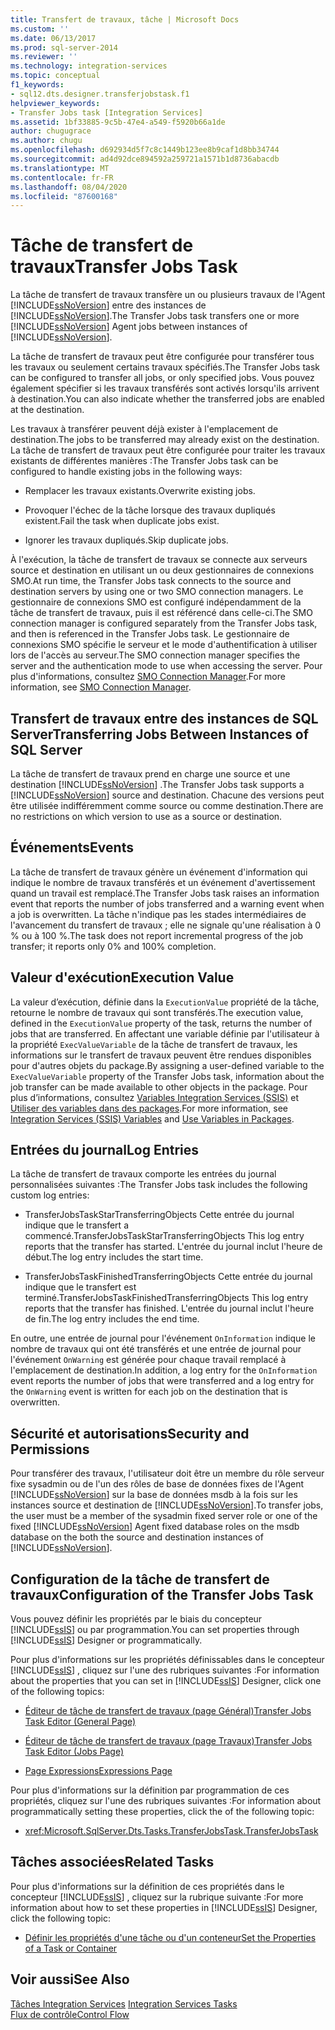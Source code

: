 ```yaml
---
title: Transfert de travaux, tâche | Microsoft Docs
ms.custom: ''
ms.date: 06/13/2017
ms.prod: sql-server-2014
ms.reviewer: ''
ms.technology: integration-services
ms.topic: conceptual
f1_keywords:
- sql12.dts.designer.transferjobstask.f1
helpviewer_keywords:
- Transfer Jobs task [Integration Services]
ms.assetid: 1bf33885-9c5b-47e4-a549-f5920b66a1de
author: chugugrace
ms.author: chugu
ms.openlocfilehash: d692934d5f7c8c1449b123ee8b9caf1d8bb34744
ms.sourcegitcommit: ad4d92dce894592a259721a1571b1d8736abacdb
ms.translationtype: MT
ms.contentlocale: fr-FR
ms.lasthandoff: 08/04/2020
ms.locfileid: "87600168"
---
```

# <a name="transfer-jobs-task"></a><span data-ttu-id="14737-102">Tâche de transfert de travaux</span><span class="sxs-lookup"><span data-stu-id="14737-102">Transfer Jobs Task</span></span>
  <span data-ttu-id="14737-103">La tâche de transfert de travaux transfère un ou plusieurs travaux de l'Agent [!INCLUDE[ssNoVersion](../../includes/ssnoversion-md.md)] entre des instances de [!INCLUDE[ssNoVersion](../../includes/ssnoversion-md.md)].</span><span class="sxs-lookup"><span data-stu-id="14737-103">The Transfer Jobs task transfers one or more [!INCLUDE[ssNoVersion](../../includes/ssnoversion-md.md)] Agent jobs between instances of [!INCLUDE[ssNoVersion](../../includes/ssnoversion-md.md)].</span></span>  
  
 <span data-ttu-id="14737-104">La tâche de transfert de travaux peut être configurée pour transférer tous les travaux ou seulement certains travaux spécifiés.</span><span class="sxs-lookup"><span data-stu-id="14737-104">The Transfer Jobs task can be configured to transfer all jobs, or only specified jobs.</span></span> <span data-ttu-id="14737-105">Vous pouvez également spécifier si les travaux transférés sont activés lorsqu'ils arrivent à destination.</span><span class="sxs-lookup"><span data-stu-id="14737-105">You can also indicate whether the transferred jobs are enabled at the destination.</span></span>  
  
 <span data-ttu-id="14737-106">Les travaux à transférer peuvent déjà exister à l'emplacement de destination.</span><span class="sxs-lookup"><span data-stu-id="14737-106">The jobs to be transferred may already exist on the destination.</span></span> <span data-ttu-id="14737-107">La tâche de transfert de travaux peut être configurée pour traiter les travaux existants de différentes manières :</span><span class="sxs-lookup"><span data-stu-id="14737-107">The Transfer Jobs task can be configured to handle existing jobs in the following ways:</span></span>  
  
-   <span data-ttu-id="14737-108">Remplacer les travaux existants.</span><span class="sxs-lookup"><span data-stu-id="14737-108">Overwrite existing jobs.</span></span>  
  
-   <span data-ttu-id="14737-109">Provoquer l'échec de la tâche lorsque des travaux dupliqués existent.</span><span class="sxs-lookup"><span data-stu-id="14737-109">Fail the task when duplicate jobs exist.</span></span>  
  
-   <span data-ttu-id="14737-110">Ignorer les travaux dupliqués.</span><span class="sxs-lookup"><span data-stu-id="14737-110">Skip duplicate jobs.</span></span>  
  
 <span data-ttu-id="14737-111">À l'exécution, la tâche de transfert de travaux se connecte aux serveurs source et destination en utilisant un ou deux gestionnaires de connexions SMO.</span><span class="sxs-lookup"><span data-stu-id="14737-111">At run time, the Transfer Jobs task connects to the source and destination servers by using one or two SMO connection managers.</span></span> <span data-ttu-id="14737-112">Le gestionnaire de connexions SMO est configuré indépendamment de la tâche de transfert de travaux, puis il est référencé dans celle-ci.</span><span class="sxs-lookup"><span data-stu-id="14737-112">The SMO connection manager is configured separately from the Transfer Jobs task, and then is referenced in the Transfer Jobs task.</span></span> <span data-ttu-id="14737-113">Le gestionnaire de connexions SMO spécifie le serveur et le mode d'authentification à utiliser lors de l'accès au serveur.</span><span class="sxs-lookup"><span data-stu-id="14737-113">The SMO connection manager specifies the server and the authentication mode to use when accessing the server.</span></span> <span data-ttu-id="14737-114">Pour plus d'informations, consultez [SMO Connection Manager](../connection-manager/smo-connection-manager.md).</span><span class="sxs-lookup"><span data-stu-id="14737-114">For more information, see [SMO Connection Manager](../connection-manager/smo-connection-manager.md).</span></span>  
  
## <a name="transferring-jobs-between-instances-of-sql-server"></a><span data-ttu-id="14737-115">Transfert de travaux entre des instances de SQL Server</span><span class="sxs-lookup"><span data-stu-id="14737-115">Transferring Jobs Between Instances of SQL Server</span></span>  
 <span data-ttu-id="14737-116">La tâche de transfert de travaux prend en charge une source et une destination [!INCLUDE[ssNoVersion](../../includes/ssnoversion-md.md)] .</span><span class="sxs-lookup"><span data-stu-id="14737-116">The Transfer Jobs task supports a [!INCLUDE[ssNoVersion](../../includes/ssnoversion-md.md)] source and destination.</span></span> <span data-ttu-id="14737-117">Chacune des versions peut être utilisée indifféremment comme source ou comme destination.</span><span class="sxs-lookup"><span data-stu-id="14737-117">There are no restrictions on which version to use as a source or destination.</span></span>  
  
## <a name="events"></a><span data-ttu-id="14737-118">Événements</span><span class="sxs-lookup"><span data-stu-id="14737-118">Events</span></span>  
 <span data-ttu-id="14737-119">La tâche de transfert de travaux génère un événement d'information qui indique le nombre de travaux transférés et un événement d'avertissement quand un travail est remplacé.</span><span class="sxs-lookup"><span data-stu-id="14737-119">The Transfer Jobs task raises an information event that reports the number of jobs transferred and a warning event when a job is overwritten.</span></span> <span data-ttu-id="14737-120">La tâche n'indique pas les stades intermédiaires de l'avancement du transfert de travaux ; elle ne signale qu'une réalisation à 0 % ou à 100 %.</span><span class="sxs-lookup"><span data-stu-id="14737-120">The task does not report incremental progress of the job transfer; it reports only 0% and 100% completion.</span></span>  
  
## <a name="execution-value"></a><span data-ttu-id="14737-121">Valeur d'exécution</span><span class="sxs-lookup"><span data-stu-id="14737-121">Execution Value</span></span>  
 <span data-ttu-id="14737-122">La valeur d’exécution, définie dans la `ExecutionValue` propriété de la tâche, retourne le nombre de travaux qui sont transférés.</span><span class="sxs-lookup"><span data-stu-id="14737-122">The execution value, defined in the `ExecutionValue` property of the task, returns the number of jobs that are transferred.</span></span> <span data-ttu-id="14737-123">En affectant une variable définie par l'utilisateur à la propriété `ExecValueVariable` de la tâche de transfert de travaux, les informations sur le transfert de travaux peuvent être rendues disponibles pour d'autres objets du package.</span><span class="sxs-lookup"><span data-stu-id="14737-123">By assigning a user-defined variable to the `ExecValueVariable` property of the Transfer Jobs task, information about the job transfer can be made available to other objects in the package.</span></span> <span data-ttu-id="14737-124">Pour plus d’informations, consultez [Variables Integration Services &#40;SSIS&#41;](../integration-services-ssis-variables.md) et [Utiliser des variables dans des packages](../use-variables-in-packages.md).</span><span class="sxs-lookup"><span data-stu-id="14737-124">For more information, see [Integration Services &#40;SSIS&#41; Variables](../integration-services-ssis-variables.md) and [Use Variables in Packages](../use-variables-in-packages.md).</span></span>  
  
## <a name="log-entries"></a><span data-ttu-id="14737-125">Entrées du journal</span><span class="sxs-lookup"><span data-stu-id="14737-125">Log Entries</span></span>  
 <span data-ttu-id="14737-126">La tâche de transfert de travaux comporte les entrées du journal personnalisées suivantes :</span><span class="sxs-lookup"><span data-stu-id="14737-126">The Transfer Jobs task includes the following custom log entries:</span></span>  
  
-   <span data-ttu-id="14737-127">TransferJobsTaskStarTransferringObjects   Cette entrée du journal indique que le transfert a commencé.</span><span class="sxs-lookup"><span data-stu-id="14737-127">TransferJobsTaskStarTransferringObjects   This log entry reports that the transfer has started.</span></span> <span data-ttu-id="14737-128">L'entrée du journal inclut l'heure de début.</span><span class="sxs-lookup"><span data-stu-id="14737-128">The log entry includes the start time.</span></span>  
  
-   <span data-ttu-id="14737-129">TransferJobsTaskFinishedTransferringObjects   Cette entrée du journal indique que le transfert est terminé.</span><span class="sxs-lookup"><span data-stu-id="14737-129">TransferJobsTaskFinishedTransferringObjects    This log entry reports that the transfer has finished.</span></span> <span data-ttu-id="14737-130">L'entrée du journal inclut l'heure de fin.</span><span class="sxs-lookup"><span data-stu-id="14737-130">The log entry includes the end time.</span></span>  
  
 <span data-ttu-id="14737-131">En outre, une entrée de journal pour l'événement `OnInformation` indique le nombre de travaux qui ont été transférés et une entrée de journal pour l'événement `OnWarning` est générée pour chaque travail remplacé à l'emplacement de destination.</span><span class="sxs-lookup"><span data-stu-id="14737-131">In addition, a log entry for the `OnInformation` event reports the number of jobs that were transferred and a log entry for the `OnWarning` event is written for each job on the destination that is overwritten.</span></span>  
  
## <a name="security-and-permissions"></a><span data-ttu-id="14737-132">Sécurité et autorisations</span><span class="sxs-lookup"><span data-stu-id="14737-132">Security and Permissions</span></span>  
 <span data-ttu-id="14737-133">Pour transférer des travaux, l'utilisateur doit être un membre du rôle serveur fixe sysadmin ou de l'un des rôles de base de données fixes de l'Agent [!INCLUDE[ssNoVersion](../../includes/ssnoversion-md.md)] sur la base de données msdb à la fois sur les instances source et destination de [!INCLUDE[ssNoVersion](../../includes/ssnoversion-md.md)].</span><span class="sxs-lookup"><span data-stu-id="14737-133">To transfer jobs, the user must be a member of the sysadmin fixed server role or one of the fixed [!INCLUDE[ssNoVersion](../../includes/ssnoversion-md.md)] Agent fixed database roles on the msdb database on the both the source and destination instances of [!INCLUDE[ssNoVersion](../../includes/ssnoversion-md.md)].</span></span>  
  
## <a name="configuration-of-the-transfer-jobs-task"></a><span data-ttu-id="14737-134">Configuration de la tâche de transfert de travaux</span><span class="sxs-lookup"><span data-stu-id="14737-134">Configuration of the Transfer Jobs Task</span></span>  
 <span data-ttu-id="14737-135">Vous pouvez définir les propriétés par le biais du concepteur [!INCLUDE[ssIS](../../includes/ssis-md.md)] ou par programmation.</span><span class="sxs-lookup"><span data-stu-id="14737-135">You can set properties through [!INCLUDE[ssIS](../../includes/ssis-md.md)] Designer or programmatically.</span></span>  
  
 <span data-ttu-id="14737-136">Pour plus d'informations sur les propriétés définissables dans le concepteur [!INCLUDE[ssIS](../../includes/ssis-md.md)] , cliquez sur l'une des rubriques suivantes :</span><span class="sxs-lookup"><span data-stu-id="14737-136">For information about the properties that you can set in [!INCLUDE[ssIS](../../includes/ssis-md.md)] Designer, click one of the following topics:</span></span>  
  
-   [<span data-ttu-id="14737-137">Éditeur de tâche de transfert de travaux &#40;page Général&#41;</span><span class="sxs-lookup"><span data-stu-id="14737-137">Transfer Jobs Task Editor &#40;General Page&#41;</span></span>](../general-page-of-integration-services-designers-options.md)  
  
-   [<span data-ttu-id="14737-138">Éditeur de tâche de transfert de travaux &#40;page Travaux&#41;</span><span class="sxs-lookup"><span data-stu-id="14737-138">Transfer Jobs Task Editor &#40;Jobs Page&#41;</span></span>](../transfer-jobs-task-editor-jobs-page.md)  
  
-   [<span data-ttu-id="14737-139">Page Expressions</span><span class="sxs-lookup"><span data-stu-id="14737-139">Expressions Page</span></span>](../expressions/expressions-page.md)  
  
 <span data-ttu-id="14737-140">Pour plus d'informations sur la définition par programmation de ces propriétés, cliquez sur l'une des rubriques suivantes :</span><span class="sxs-lookup"><span data-stu-id="14737-140">For information about programmatically setting these properties, click the of the following topic:</span></span>  
  
-   <xref:Microsoft.SqlServer.Dts.Tasks.TransferJobsTask.TransferJobsTask>  
  
## <a name="related-tasks"></a><span data-ttu-id="14737-141">Tâches associées</span><span class="sxs-lookup"><span data-stu-id="14737-141">Related Tasks</span></span>  
 <span data-ttu-id="14737-142">Pour plus d'informations sur la définition de ces propriétés dans le concepteur [!INCLUDE[ssIS](../../includes/ssis-md.md)] , cliquez sur la rubrique suivante :</span><span class="sxs-lookup"><span data-stu-id="14737-142">For more information about how to set these properties in [!INCLUDE[ssIS](../../includes/ssis-md.md)] Designer, click the following topic:</span></span>  
  
-   [<span data-ttu-id="14737-143">Définir les propriétés d'une tâche ou d'un conteneur</span><span class="sxs-lookup"><span data-stu-id="14737-143">Set the Properties of a Task or Container</span></span>](../set-the-properties-of-a-task-or-container.md)  
  
## <a name="see-also"></a><span data-ttu-id="14737-144">Voir aussi</span><span class="sxs-lookup"><span data-stu-id="14737-144">See Also</span></span>  
 <span data-ttu-id="14737-145">[Tâches Integration Services](integration-services-tasks.md) </span><span class="sxs-lookup"><span data-stu-id="14737-145">[Integration Services Tasks](integration-services-tasks.md) </span></span>  
 [<span data-ttu-id="14737-146">Flux de contrôle</span><span class="sxs-lookup"><span data-stu-id="14737-146">Control Flow</span></span>](control-flow.md)  
  
  
